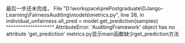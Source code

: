 最后一步还未完成，
 File "D:\workspace\prePostgraduate\DJango-Learning\FairnessAuditing\models\metrics.py", line 38, in individual_unfairness
    all_pred = model.get_prediction(samples)
               ^^^^^^^^^^^^^^^^^^^^
AttributeError: 'AuditingFramework' object has no attribute 'get_prediction'
metrics.py显示main函数缺少get_prediction方法
